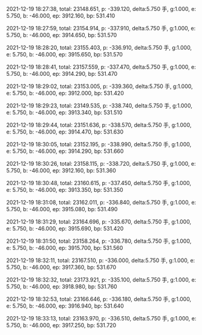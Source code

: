 2021-12-19 18:27:38, total: 23148.651, p: -339.120, delta:5.750 手, g:1.000, e: 5.750, b: -46.000, ep: 3912.160, bp: 531.410

2021-12-19 18:27:59, total: 23154.914, p: -337.910, delta:5.750 手, g:1.000, e: 5.750, b: -46.000, ep: 3914.650, bp: 531.570

2021-12-19 18:28:20, total: 23155.403, p: -336.910, delta:5.750 手, g:1.000, e: 5.750, b: -46.000, ep: 3915.650, bp: 531.570

2021-12-19 18:28:41, total: 23157.559, p: -337.470, delta:5.750 手, g:1.000, e: 5.750, b: -46.000, ep: 3914.290, bp: 531.470

2021-12-19 18:29:02, total: 23153.005, p: -339.360, delta:5.750 手, g:1.000, e: 5.750, b: -46.000, ep: 3912.000, bp: 531.420

2021-12-19 18:29:23, total: 23149.535, p: -338.740, delta:5.750 手, g:1.000, e: 5.750, b: -46.000, ep: 3913.340, bp: 531.510

2021-12-19 18:29:44, total: 23151.636, p: -338.570, delta:5.750 手, g:1.000, e: 5.750, b: -46.000, ep: 3914.470, bp: 531.630

2021-12-19 18:30:05, total: 23152.195, p: -338.990, delta:5.750 手, g:1.000, e: 5.750, b: -46.000, ep: 3914.290, bp: 531.660

2021-12-19 18:30:26, total: 23158.115, p: -338.720, delta:5.750 手, g:1.000, e: 5.750, b: -46.000, ep: 3912.160, bp: 531.360

2021-12-19 18:30:48, total: 23160.615, p: -337.450, delta:5.750 手, g:1.000, e: 5.750, b: -46.000, ep: 3913.350, bp: 531.350

2021-12-19 18:31:08, total: 23162.011, p: -336.840, delta:5.750 手, g:1.000, e: 5.750, b: -46.000, ep: 3915.080, bp: 531.490

2021-12-19 18:31:29, total: 23164.696, p: -335.670, delta:5.750 手, g:1.000, e: 5.750, b: -46.000, ep: 3915.690, bp: 531.420

2021-12-19 18:31:50, total: 23158.264, p: -336.780, delta:5.750 手, g:1.000, e: 5.750, b: -46.000, ep: 3915.700, bp: 531.560

2021-12-19 18:32:11, total: 23167.510, p: -336.000, delta:5.750 手, g:1.000, e: 5.750, b: -46.000, ep: 3917.360, bp: 531.670

2021-12-19 18:32:32, total: 23173.921, p: -335.100, delta:5.750 手, g:1.000, e: 5.750, b: -46.000, ep: 3918.980, bp: 531.760

2021-12-19 18:32:53, total: 23166.646, p: -336.180, delta:5.750 手, g:1.000, e: 5.750, b: -46.000, ep: 3916.940, bp: 531.640

2021-12-19 18:33:13, total: 23163.970, p: -336.510, delta:5.750 手, g:1.000, e: 5.750, b: -46.000, ep: 3917.250, bp: 531.720
